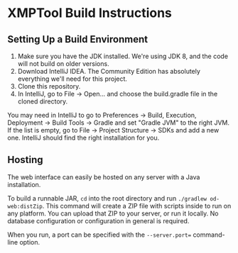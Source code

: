 # XMPTool Build Instructions

## Setting Up a Build Environment

1. Make sure you have the JDK installed. We're using JDK 8, and the code will not build on older versions.
2. Download IntelliJ IDEA. The Community Edition has absolutely everything we'll need for this project.
3. Clone this repository.
4. In IntelliJ, go to File -> Open... and choose the build.gradle file in the cloned directory.

You may need in IntelliJ to go to Preferences -> Build, Execution, Deployment -> Build Tools -> Gradle
and set "Gradle JVM" to the right JVM. If the list is empty, go to File -> Project Structure -> SDKs and
add a new one. IntelliJ should find the right installation for you.

## Hosting

The web interface can easily be hosted on any server with a Java installation.

To build a runnable JAR, `cd` into the root directory and run `./gradlew od-web:distZip`. This command will create a
ZIP file with scripts inside to run on any platform. You can upload that ZIP to your server, or run it locally. No
database configuration or configuration in general is required.

When you run, a port can be specified with the `--server.port=` command-line option.
